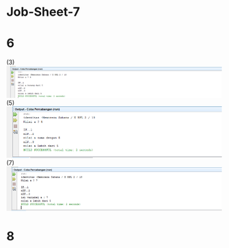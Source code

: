 # Job-Sheet-7
# 6
(3)
![Alt Text](https://github.com/memorezasabana/Job-Sheet-7/blob/master/2019-08-23%20(5).png)
(5)
![Alt Text](https://github.com/memorezasabana/Job-Sheet-7/blob/master/2019-08-23%20(1).png)
(7)
![Alt Text](https://github.com/memorezasabana/Job-Sheet-7/blob/master/2019-08-23%20(2).png)
# 8
